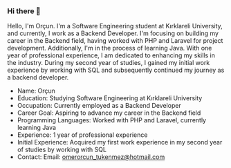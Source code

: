 ### Hi there 👋

<!--
**Qollessium/Qollessium** is a ✨ _special_ ✨ repository because its `README.md` (this file) appears on your GitHub profile.

Here are some ideas to get you started:

- 🔭 I’m currently working on ...
- 🌱 I’m currently learning ...
- 👯 I’m looking to collaborate on ...
- 🤔 I’m looking for help with ...
- 💬 Ask me about ...
- 📫 How to reach me: ...
- 😄 Pronouns: ...
- ⚡ Fun fact: ...
-->

Hello, I'm Orçun. I'm a Software Engineering student at Kırklareli University, and currently, I work as a Backend Developer. 
I'm focusing on building my career in the Backend field, having worked with PHP and Laravel for project development. 
Additionally, I'm in the process of learning Java. With one year of professional experience, I am dedicated to enhancing my skills in the industry. 
During my second year of studies, I gained my initial work experience by working with SQL and subsequently continued my journey as a backend developer.

- Name: Orçun
- Education: Studying Software Engineering at Kırklareli University
- Occupation: Currently employed as a Backend Developer
- Career Goal: Aspiring to advance my career in the Backend field
- Programming Languages: Worked with PHP and Laravel, currently learning Java
- Experience: 1 year of professional experience
- Initial Experience: Acquired my first work experience in my second year of studies by working with SQL
- Contact: Email: omerorcun_tukenmez@hotmail.com

